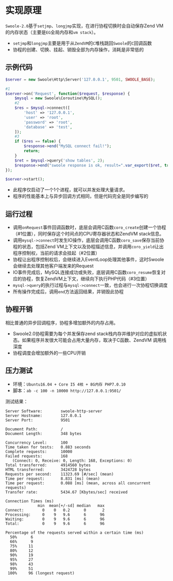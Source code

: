 # 实现原理

 `Swoole-2.0`基于`setjmp`、`longjmp`实现，在进行协程切换时会自动保存Zend VM的内存状态（主要是`EG`全局内存和`vm stack`）。

* `setjmp`和`longjmp`主要是用于从`ZendVM`的`C`堆栈跳回`Swoole`的`C`回调函数
* 协程的创建、切换、挂起、销毁全部为内存操作，消耗是非常低的

示例代码
----
```php
$server = new Swoole\Http\Server('127.0.0.1', 9501, SWOOLE_BASE);

#1
$server->on('Request', function($request, $response) {
	$mysql = new Swoole\Coroutine\MySQL();
	#2
	$res = $mysql->connect([
		'host' => '127.0.0.1',
		'user' => 'root',
		'password' => 'root',
		'database' => 'test',
	]);
	#3
	if ($res == false) {
		$response->end("MySQL connect fail!");
		return;
	}
	$ret = $mysql->query('show tables', 2);
    $response->end("swoole response is ok, result=".var_export($ret, true));
});

$server->start();
```

* 此程序仅启动了一个1个进程，就可以并发处理大量请求。
* 程序的性能基本上与异步回调方式相同，但是代码完全是同步编写的

运行过程
----
* 调用`onRequest`事件回调函数时，底层会调用C函数`coro_create`创建一个协程（#1位置），同时保存这个时间点的CPU寄存器状态和ZendVM stack信息。
* 调用`mysql->connect`时发生IO操作，底层会调用C函数`coro_save`保存当前协程的状态，包括Zend VM上下文以及协程描述信息，并调用`coro_yield`让出程序控制权，当前的请求会挂起（#2位置）
* 协程让出程序控制权后，会继续进入EventLoop处理其他事件，这时Swoole会继续去处理其他客户端发来的Request
* IO事件完成后，MySQL连接成功或失败，底层调用C函数`coro_resume`恢复对应的协程，恢复ZendVM上下文，继续向下执行PHP代码（#3位置）
* `mysql->query`的执行过程与`mysql->connect`一致，也会进行一次协程切换调度
* 所有操作完成后，调用`end`方法返回结果，并销毁此协程

协程开销
----
相比普通的异步回调程序，协程多增加额外的内存占用。

* Swoole2.0协程需要为每个并发保存zend stack栈内存并维护对应的虚拟机状态。如果程序并发很大可能会占用大量内存，取决于C函数、ZendVM 调用栈深度
* 协程调度会增加额外的一些CPU开销

压力测试
----
* 环境：`Ubuntu16.04 + Core I5 4核 + 8G内存 PHP7.0.10`
* 脚本：`ab -c 100 -n 10000 http://127.0.0.1:9501/`

测试结果：
```shell
Server Software:        swoole-http-server
Server Hostname:        127.0.0.1
Server Port:            9501

Document Path:          /
Document Length:        348 bytes

Concurrency Level:      100
Time taken for tests:   0.883 seconds
Complete requests:      10000
Failed requests:        168
   (Connect: 0, Receive: 0, Length: 168, Exceptions: 0)
Total transferred:      4914560 bytes
HTML transferred:       3424728 bytes
Requests per second:    11323.69 [#/sec] (mean)
Time per request:       8.831 [ms] (mean)
Time per request:       0.088 [ms] (mean, across all concurrent requests)
Transfer rate:          5434.67 [Kbytes/sec] received

Connection Times (ms)
              min  mean[+/-sd] median   max
Connect:        0    0   0.2      0       2
Processing:     0    9   9.6      6      96
Waiting:        0    9   9.6      6      96
Total:          0    9   9.6      6      96

Percentage of the requests served within a certain time (ms)
  50%      6
  66%      9
  75%     11
  80%     12
  90%     19
  95%     27
  98%     43
  99%     51
 100%     96 (longest request)
```
